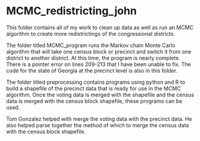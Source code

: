 # MCMC_redistricting_john

This folder contains all of my work to clean up data as well as run an MCMC algorithm to create more redistrictings of the congressional districts. 

The folder titled MCMC_program runs the Markov chain Monte Carlo algorithm that will take one census block or precinct and switch it from one district to another district. At this time, the program is nearly complete. There is a pointer error on lines 209-213 that I have been unable to fix. The code for the state of Georgia at the precinct level is also in this folder. 

The folder titled preprocessing contains programs using python and R to build a shapefile of the precinct data that is ready for use in the MCMC algorithm. Once the voting data is merged with the shapefile and the census data is merged with the census block shapefile, these programs can be used. 

Tom Gonzalez helped with merge the voting data with the precinct data. He also helped parse together the method of which to merge the census data with the census block shapefile. 
